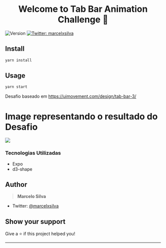 <h1 align="center">Welcome to Tab Bar Animation Challenge 👋</h1>
<p>
  <img alt="Version" src="https://img.shields.io/badge/version-1-blue.svg?cacheSeconds=2592000" />
  <a href="https://twitter.com/marcelxsilva" target="_blank">
    <img alt="Twitter: marcelxsilva" src="https://img.shields.io/twitter/follow/marcelxsilva.svg?style=social" />
  </a>
</p>

 
## Install

```sh
yarn install
```

## Usage

```sh
yarn start
```
Desafio baseado em https://uimovement.com/design/tab-bar-3/
# Image representando o resultado do Desafio

<image src='image-example.png' />

### Tecnologias Utilizadas
  - Expo
  - d3-shape


## Author

> **Marcelo Silva**

* Twitter: [@marcelxsilva](https://twitter.com/marcelxsilva)

## Show your support

Give a ⭐️ if this project helped you!

***
